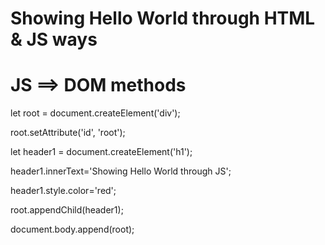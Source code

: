 # Showing Hello World through HTML & JS ways
<!-- <h1 style="color: blueviolet">
      Showing Hello World through HTML
</h1> -->

# JS ==> DOM methods
let root = document.createElement('div'); 

root.setAttribute('id', 'root'); 

let header1 = document.createElement('h1'); 

header1.innerText='Showing Hello World through JS'; 

header1.style.color='red'; 

<!-- Append <h1> to <div> -->

root.appendChild(header1);

document.body.append(root); 


